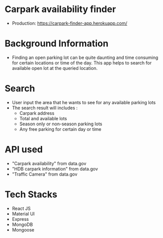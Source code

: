 # Carpark availability finder

- Production: https://carpark-finder-app.herokuapp.com/

# Background Information

- Finding an open parking lot can be quite daunting and time consuming for certain locations or time of the day. This app helps to search for available open lot at the queried location.

# Search

- User input the area that he wants to see for any available parking lots
- The search result will includes :
  - Carpark address
  - Total and available lots
  - Season only or non-season parking lots
  - Any free parking for certain day or time

# API used

- "Carpark availability" from data.gov
- "HDB carpark information" from data.gov
- "Traffic Camera" from data.gov

# Tech Stacks

- React JS
- Material UI
- Express
- MongoDB
- Mongoose
